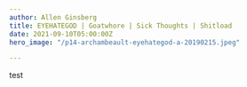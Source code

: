 ```yaml
---
author: Allen Ginsberg
title: EYEHATEGOD | Goatwhore | Sick Thoughts | Shitload
date: 2021-09-10T05:00:00Z
hero_image: "/p14-archambeault-eyehategod-a-20190215.jpeg"

---
```

test